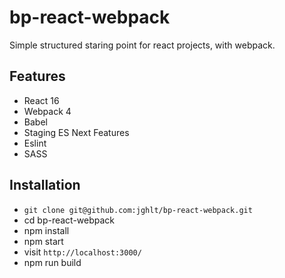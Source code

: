 # bp-react-webpack
Simple structured staring point for react projects, with webpack.

## Features

* React 16
* Webpack 4
* Babel
* Staging ES Next Features
* Eslint
* SASS

## Installation

* `git clone git@github.com:jghlt/bp-react-webpack.git`
* cd bp-react-webpack
* npm install
* npm start
* visit `http://localhost:3000/`
* npm run build
